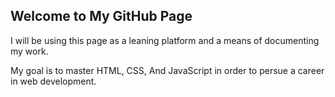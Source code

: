 ## Welcome to My GitHub Page

I will be using this page as a leaning platform and a means of documenting my work. 

My goal is to master HTML, CSS, And JavaScript in order to persue a career in web development. 
